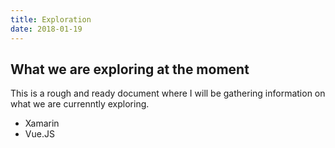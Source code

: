 ```yaml
---
title: Exploration
date: 2018-01-19
---
```


## What we are exploring at the moment

This is a rough and ready document where I will be gathering information on what we are currenntly exploring.

* Xamarin
* Vue.JS
